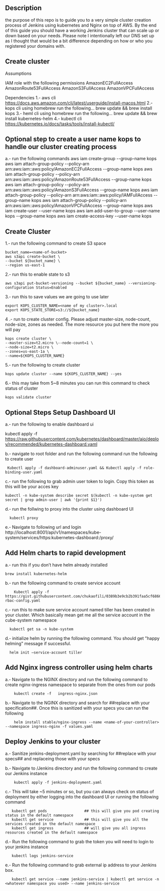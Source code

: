 ## Description
the purpose of this repo is to guide you to a very simple cluster creation process of Jenkins using kubernetes and Nginx on top of AWS. By the end of this guide you should have a working Jenkins cluster that can scale up or down based on your needs. Please note I intentionally left our DNS set up as I thought that would be a bit difference depending on how or who you registered your domains with.

## Create cluster

Assumptions

IAM role with the following permissions
AmazonEC2FullAccess
AmazonRoute53FullAccess
AmazonS3FullAccess
AmazonVPCFullAccess

Dependencies
	1.- aws cli https://docs.aws.amazon.com/cli/latest/userguide/install-macos.html
	2.- kops cli  using homebrew run the following...  brew update && brew install kops
	3.- heml cli  using homebrew run the following... brew update && brew install kubernetes-helm
	4.- kubectl cli https://kubernetes.io/docs/tasks/tools/install-kubectl/


## Optional step to create a user name kops to handle our cluster creating process

a.- run the following commands
	aws iam create-group --group-name kops
	aws iam attach-group-policy --policy-arn arn:aws:iam::aws:policy/AmazonEC2FullAccess --group-name kops
	aws iam attach-group-policy --policy-arn arn:aws:iam::aws:policy/AmazonRoute53FullAccess --group-name kops
	aws iam attach-group-policy --policy-arn arn:aws:iam::aws:policy/AmazonS3FullAccess --group-name kops
	aws iam attach-group-policy --policy-arn arn:aws:iam::aws:policy/IAMFullAccess --group-name kops
	aws iam attach-group-policy --policy-arn arn:aws:iam::aws:policy/AmazonVPCFullAccess --group-name kops
	aws iam create-user --user-name kops
	aws iam add-user-to-group --user-name kops --group-name kops
	aws iam create-access-key --user-name kops


## Create Cluster

1.- run the following command to create S3 space

    bucket_name=<name-of-bucket>
	aws s3api create-bucket \
	--bucket ${bucket_name} \
	--region us-east-1

2.- run this to enable state to s3

	aws s3api put-bucket-versioning --bucket ${bucket_name} --versioning-configuration Status=Enabled

3.- run this to save values we are going to use later

	export KOPS_CLUSTER_NAME=<name of my cluster>.local
	export KOPS_STATE_STORE=s3://${bucket_name}

4 .-  run to create cluster config. Please adjust master-size, node-count, node-size, zones as needed. The more resource you put here the  more you will pay

	kops create cluster \
	--master-size=t2.micro \--node-count=1 \
	--node-size=t2.micro \
	--zones=us-east-1a \
	--name=${KOPS_CLUSTER_NAME} 

5.-  run the following to create cluster

	kops update cluster --name ${KOPS_CLUSTER_NAME} --yes

6.- this may take from 5~8 minutes  you can run this command to check status of cluster

	kops validate cluster

## Optional Steps Setup Dashboard UI 

  a.- run the following to enable dashboard ui

   kubectl apply -f https://raw.githubusercontent.com/kubernetes/dashboard/master/aio/deploy/recommended/kubernetes-dashboard.yaml

   b.- navigate to root folder and run the following command run the following to create user

     Kubectl apply -f dashboard-adminuser.yaml && Kubectl apply -f role-binding-user.yaml 

   c.-  run the following to grab admin user token to login. Copy this token as this will be your acces key

    kubectl -n kube-system describe secret $(kubectl -n kube-system get secret | grep admin-user | awk '{print $1}')

  d.- run the follwing to proxy into the cluster using dashboard UI

      kubectl proxy

  e.- Navigate to following url and login     http://localhost:8001/api/v1/namespaces/kube-system/services/https:kubernetes-dashboard:/proxy/ 
 

## Add Helm charts to rapid development

   a.- run this if you don’t have helm already installed

	brew install kubernetes-helm

   b.- run the following command to create service account

        Kubectl apply -f  https://gist.githubusercontent.com/chukaofili/0389b3e9cb2b391faa5cf68660a481d3/raw/44643d2d5e735d34a7731f6cc8cab04d5f249b8e/helm-rbac-config.yaml

   c.- run this to make sure service account named tiller has been created in your cluster. Which basically mean get me all the service account in the cube-system namespace

      kubectl get sa -n kube-system

   d.- initialize helm by running the following command. You should get "happy helming" message if successful.
   
      helm init —service-account tiller

## Add Nginx ingress controller using helm charts
  a.- Navigate to the NGINX  directory and run the following command to create nginx-ingress namespace to separate from the ones from our pods
    
        kubectl create -f   ingress-nginx.json
  b.- Navigate to the NGINX directory and search for ##replace with your specification##. Once this is sanitized with your specs you can run the following
         
     	helm install stable/nginx-ingress --name <name-of-your-controller> --namespace ingress-nginx -f values.yaml 

## Deploy Jenkins to your cluster
  a.- Sanitize jenkins-deployment.yaml by searching for ##replace with your specs## and replaceing those with your specs

  b.- Navigate to /Jenkins directory and run the following command to create our Jenkins instance
  
        kubectl apply -f jenkins-deployment.yaml
   
  c.- This will take ~5 minutes or so, but you can always check on status of deployment by either logging into the dashboard UI or running the following command
  
       kubectl get pods                 ## this will give you pod creating status in the default namespace    
       kubectl get service              ## this will give you all the services created in the default namespace 
       kubectl get ingress              ## will give you all ingress resources created in the default namespace 
       
   d.- Run the following command to grab the token you will need to login to your jenkins instance
       
       kubectl logs jenkins-service
       
   e.- Run the following command to grab external ip address to your Jenkins box.
       
       kubectl get service --name jenkins-service | kubectl get service -n <whatever namespace you used> --name jenkins-service
       
